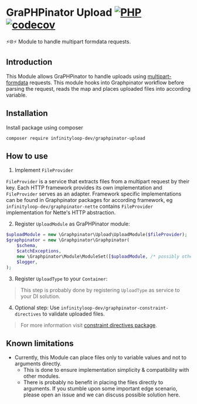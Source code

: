 # GraPHPinator Upload [![PHP](https://github.com/graphpql/graphpinator-upload/actions/workflows/php.yml/badge.svg)](https://github.com/graphpql/graphpinator-upload/actions/workflows/php.yml) [![codecov](https://codecov.io/gh/infinityloop-dev/graphpinator-upload/branch/master/graph/badge.svg)](https://codecov.io/gh/infinityloop-dev/graphpinator-upload)

:zap::globe_with_meridians::zap: Module to handle multipart formdata requests.

## Introduction

This Module allows GraPHPinator to handle uploads using [multipart-formdata](https://github.com/jaydenseric/graphql-multipart-request-spec) requests.
This module hooks into Graphpinator workflow before parsing the request, reads the map and places uploaded files into according variable.

## Installation

Install package using composer

```composer require infinityloop-dev/graphpinator-upload```

## How to use

1. Implement `FileProvider`

`FileProvider` is a service that extracts files from a multipart request by their key. Each HTTP framework provides its own implementation and `FileProvider` serves as an adapter. Framework specific implementations can be found in Graphpinator packages for according framework, eg `infinityloop-dev/graphpinator-nette` contains `FileProvider` implementation for Nette's HTTP abstraction.

2. Register `UploadModule` as GraPHPinator module:

```php
$uploadModule = new \Graphpinator\Upload\UploadModule($fileProvider);
$graphpinator = new \Graphpinator\Graphpinator(
    $schema,
    $catchExceptions,
    new \Graphpinator\Module\ModuleSet([$uploadModule, /* possibly other modules */]),
    $logger,
);
```

3. Register `UploadType` to your `Container`:

> This step is probably done by registering `UploadType` as service to your DI solution.

4. Optional step: Use `infinityloop-dev/graphpinator-constraint-directives` to validate uploaded files.

> For more information visit [constraint directives package](https://github.com/infinityloop-dev/graphpinator-constraint-directives).

## Known limitations

- Currently, this Module can place files only to variable values and not to arguments directly.
    - This is done to ensure implementation simplicity & compatibility with other modules.
    - There is probably no benefit in placing the files directly to arguments. If you stumble upon some important edge scenario, please open an issue and we can discuss possible solution here.
